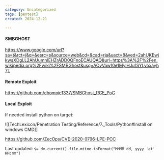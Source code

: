 ```yaml
---
category: Uncategorized
tags: [pentest]
created: 2024-12-21

---
```

#### SMBGHOST
https://www.google.com/url?sa=t&rct=j&q=&esrc=s&source=web&cd=&cad=rja&uact=8&ved=2ahUKEwjkwsXDgLL2AhUumnIEHZrADD0QFnoECAUQAQ&url=https%3A%2F%2Fen.wikipedia.org%2Fwiki%2FSMBGhost&usg=AOvVaw10e1MyiHJu1SYLvoxayh7L

#### Remote Exploit
https://github.com/chompie1337/SMBGhost_RCE_PoC



#### Local Exploit 
If needed install python on target:

![[TechLexicon/Penetration Testing/Reference/7._Tools/Python#Install on windows CMD]]

https://github.com/ZecOps/CVE-2020-0796-LPE-POC


Last updated: `$= dv.current().file.mtime.toFormat("MMMM dd, yyyy 'at' HH:mm")`

